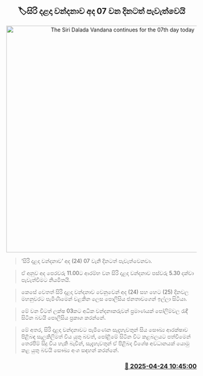 <p align='center'><b><h2 align='center' title='The Siri Dalada Vandana continues for the 07th day today'>🏷සිරි දළදා වන්දනාව අද 07 වන දිනටත් පැවැත්වෙයි</h2></b></p>
<p align='center'><img src='https://helakuru.sgp1.cdn.digitaloceanspaces.com/esana/images/lib/sri-dalada-wandanawa.jpg' width='600' alt='The Siri Dalada Vandana continues for the 07th day today'></p>

> ‘සිරි දළදා වන්දනාව’ අද (24) 07 වැනි දිනටත් පැවැත්වෙනවා.

> ඒ අනුව අද පෙරවරු 11.00ට ආරම්භ වන සිරි දළදා වන්දනාව පස්වරු 5.30 දක්වා පැවැත්වීමට නියමිතයි.

> කෙසේ වෙතත් සිරි දළදා වන්දනාව වෙනුවෙන් අද (24) සහ හෙට (25) දිනවල මහනුවරට පැමිණීමෙන් වළකින ලෙස පොලිසිය ජනතාවගෙන් ඉල්ලා සිටියා.

> මේ වන විටත් ලක්ෂ 03කට අධික වන්දනාකරුවන් ප්‍රමාණයක් පෝලිම්වල රැඳී සිටින බවයි පොලීසිය ප්‍රකාශ කරන්නේ.

> මේ අතර, සිරි දළදා වන්දනාවට පැමිණෙන සැදැහැවතුන් සිය සෞඛ්‍ය ආරක්ෂාව පිළිබඳ සැලකිලිමත් විය යුතු බවත්, පෝළිමේ සිටින විට කළබලයට පත්වීමෙන් තෙරපීම් සිදු විය හැකි බැවින්, සැදැහැවතුන් ඒ පිළිබද විශේෂ අවධානයක් යොමු කළ යුතු බවයි සෞඛ්‍ය අංශ සඳහන් කරන්නේ.



<h3 align='right'><a href='https://www.helakuru.lk/esana/p/109486/'>📅 2025-04-24 10:45:00</a></h3>
